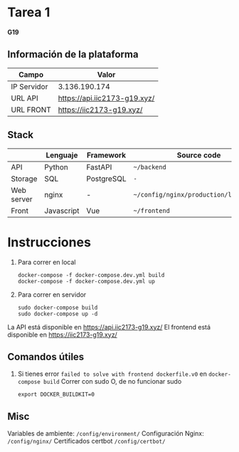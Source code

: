 # Tarea 1

**G19**

## Información de la plataforma

| Campo       | Valor                         |
| ----------- | ----------------------------- |
| IP Servidor | 3.136.190.174                 |
| URL API     | https://api.iic2173-g19.xyz/  |
| URL FRONT   | https://iic2173-g19.xyz/      |

## Stack

|            | Lenguaje   | Framework  | Source code                            |
| ---------- | ---------- | ---------- | -------------------------------------- |
| API        | Python     | FastAPI     | `~/backend`                           |
| Storage    | SQL        | PostgreSQL | `-`                                    |
| Web server | nginx      | -          | `~/config/nginx/production/local.conf` |
| Front      | Javascript | Vue        | `~/frontend`                           |

# Instrucciones

1. Para correr en local
   ```
   docker-compose -f docker-compose.dev.yml build
   docker-compose -f docker-compose.dev.yml up
   ```

2. Para correr en servidor
   ```
   sudo docker-compose build
   sudo docker-compose up -d
   ```

La API está disponible en  https://api.iic2173-g19.xyz/
El frontend está disponible en https://iic2173-g19.xyz/

## Comandos útiles
1. Si tienes error `failed to solve with frontend dockerfile.v0` en `docker-compose build`
   Correr con sudo
   O, de no funcionar sudo
   ```
   export DOCKER_BUILDKIT=0
   ```

## Misc
Variables de ambiente: `/config/environment/`
Configuración Nginx: `/config/nginx/`
Certificados certbot `/config/certbot/`